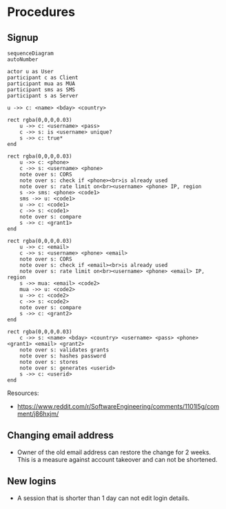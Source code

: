 # Procedures

## Signup

```mermaid
sequenceDiagram
autoNumber

actor u as User
participant c as Client
participant mua as MUA
participant sms as SMS
participant s as Server

u ->> c: <name> <bday> <country>

rect rgba(0,0,0,0.03)
    u ->> c: <username> <pass>
    c ->> s: is <username> unique?
    s ->> c: true*
end

rect rgba(0,0,0,0.03)
    u ->> c: <phone>
    c ->> s: <username> <phone>
    note over s: CORS
    note over s: check if <phone><br>is already used
    note over s: rate limit on<br><username> <phone> IP, region
    s ->> sms: <phone> <code1>
    sms ->> u: <code1>
    u ->> c: <code1>
    c ->> s: <code1>
    note over s: compare
    s ->> c: <grant1>
end

rect rgba(0,0,0,0.03)
    u ->> c: <email>
    c ->> s: <username> <phone> <email>
    note over s: CORS
    note over s: check if <email><br>is already used
    note over s: rate limit on<br><username> <phone> <email> IP, region
    s ->> mua: <email> <code2>
    mua ->> u: <code2>
    u ->> c: <code2>
    c ->> s: <code2>
    note over s: compare
    s ->> c: <grant2>
end

rect rgba(0,0,0,0.03)
    c ->> s: <name> <bday> <country> <username> <pass> <phone> <grant1> <email> <grant2>
    note over s: validates grants
    note over s: hashes password
    note over s: stores
    note over s: generates <userid>
    s ->> c: <userid>
end
```

Resources:

- https://www.reddit.com/r/SoftwareEngineering/comments/1101l5g/comment/j86hxjm/

## Changing email address

- Owner of the old email address can restore the change for 2 weeks. This is a measure against account takeover and can not be shortened.

## New logins

- A session that is shorter than 1 day can not edit login details.
